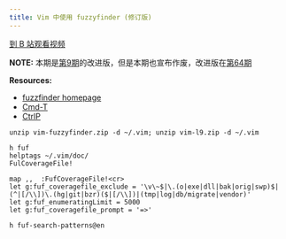 ```yaml
---
title: Vim 中使用 fuzzyfinder (修订版)
---
```


[到 B 站观看视频](https://www.bilibili.com/video/av96449132)

__NOTE:__ 本期是[第9期](http://haoduoshipin.com/episodes/9)的改进版，但是本期也宣布作废，改进版在[第64期](http://haoduoshipin.com/episodes/64)

__Resources:__

- [fuzzfinder homepage](http://www.vim.org/scripts/script.php?script_id=1984)
- [Cmd-T](https://wincent.com/products/command-t)
- [CtrlP](http://kien.github.com/ctrlp.vim/)

~~~
unzip vim-fuzzyfinder.zip -d ~/.vim; unzip vim-l9.zip -d ~/.vim
~~~

~~~
h fuf
helptags ~/.vim/doc/
FulCoverageFile!
~~~

~~~
map ,,  :FufCoverageFile!<cr>
let g:fuf_coveragefile_exclude = '\v\~$|\.(o|exe|dll|bak|orig|swp)$|(^|[/\\])\.(hg|git|bzr)($|[/\\])|(tmp|log|db/migrate|vendor)'
let g:fuf_enumeratingLimit = 5000
let g:fuf_coveragefile_prompt = '=>'
~~~

~~~
h fuf-search-patterns@en
~~~
